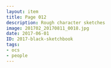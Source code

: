 ```yaml
---
layout: item
title: Page 012
description: Rough character sketches
image: 201702_20170811_0018.jpg
date: 2017-06-01
ID: 2017-black-sketchbook
tags: 
- ocs 
- people
---
```

